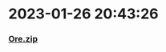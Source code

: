 # 2023-01-26 20:43:26

### [Ore.zip](https://raw.githubusercontent.com/Sam5440/Genshin_Impact_Teleport_Files/main/ManualCollectPoint/%5BOld%5DTeleportsALL%28Version_2.8%29/English/Locs/Resources%20pt.2/Ore.zip)

